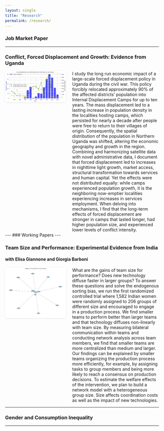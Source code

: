 ```yaml
---
layout: single
title: "Research"
permalink: /research/
---
```

### Job Market Paper
---

### **Conflict, Forced Displacement and Growth: Evidence from Uganda**  


<div style="display: flex; align-items: flex-start; gap: 20px; margin-top: 10px;">

  <img src="/assets/images/camp_conflict_timing_early_late.png" alt="Graph" style="width: 200px; border-radius: 6px; box-shadow: 0 1px 4px rgba(0,0,0,0.1);">

  <p class="abstract" style="margin: 0;">
    I study the long run economic impact of a large-scale forced displacement policy in Uganda during the civil war. This policy forcibly relocated approximately 90% of the affected districts’ population into Internal Displacement Camps for up to ten years. The mass displacement led to a lasting increase in population density in the localities hosting camps, which persisted for nearly a decade after people were free to return to their villages of origin. Consequently, the spatial distribution of the population in Northern Uganda was shifted, altering the economic geography and growth in the region. Combining and harmonizing satellite data with novel administrative data, I document that forced displacement led to increases in nighttime light growth, market access, structural transformation towards services and human capital. Yet the effects were not distributed equally: while camps experienced population growth, it is the neighboring now-emptier localities experiencing increases in services employment. When delving into mechanisms, I find that the long-term effects of forced displacement are stronger in camps that lasted longer, had higher population size, and experienced lower levels of conflict intensity.
  </p>

</div>
---
### Working Papers
---

### **Team Size and Performance: Experimental Evidence from India**  
#### with Elisa Giannone and Giorgia Barboni  

<div style="display: flex; align-items: flex-start; gap: 20px; margin-top: 10px;">

  <img src="/assets/images/Networks graph example.png" alt="Graph" style="width: 200px; border-radius: 6px; box-shadow: 0 1px 4px rgba(0,0,0,0.1);">

  <p class="abstract" style="margin: 0;">
    What are the gains of team size for performance? Does new technology diffuse faster in larger groups? To answer these questions and solve the endogenous sorting bias, we run the first randomized controlled trial where 1,582 Indian women were randomly assigned to 206 groups of different size  and encouraged to engage in a production process. 
    We find smaller teams to perform better than larger teams and that technology diffuses non-linearly with team size. 
    By measuring bilateral communication within teams and conducting network analysis across team members, we find that smaller teams are more centralized than medium and larger. Our findings can be explained by smaller teams organizing the production process more efficiently, for example, by assigning tasks to group members and being more likely to reach a consensus on production decisions. To estimate the welfare effects of the intervention, we plan to build a network model with a heterogeneous group size. Size affects coordination costs as well as the impact of new technologies. 
  </p>

</div>

---


### **Gender and Consumption Inequality**  

---
